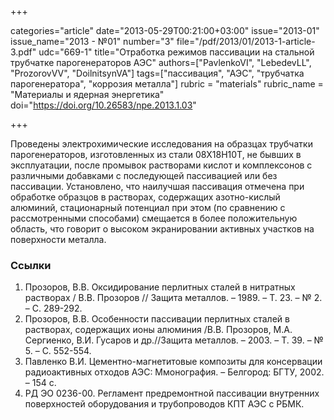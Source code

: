 +++

categories="article"
date="2013-05-29T00:21:00+03:00"
issue="2013-01"
issue_name="2013 - №01"
number="3"
file="/pdf/2013/01/2013-1-article-3.pdf"
udc="669-1"
title="Отработка режимов пассивации на стальной трубчатке парогенераторов АЭС"
authors=["PavlenkoVI", "LebedevLL", "ProzorovVV", "DoilnitsynVA"]
tags=["пассивация", "АЭС", "трубчатка парогенератора", "коррозия металла"]
rubric = "materials"
rubric_name = "Материалы и ядерная энергетика"
doi="https://doi.org/10.26583/npe.2013.1.03"

+++

Проведены электрохимические исследования на образцах трубчатки парогенераторов, изготовленных из стали 08Х18Н10Т, не бывших в эксплуатации, после промывок растворами кислот и комплексонов с различными добавками с последующей пассивацией или без пассивации. Установлено, что наилучшая пассивация отмечена при обработке образцов в растворах, содержащих азотно-кислый алюминий, стационарный потенциал при этом (по сравнению с рассмотренными способами) смещается в более положительную область, что говорит о высоком экранировании активных участков на поверхности металла.

### Ссылки

1. Прозоров, В.В. Оксидирование перлитных сталей в нитратных растворах / В.В. Прозоров // Защита металлов. – 1989. – Т. 23. – № 2. – С. 289-292.
2. Прозоров, В.В. Особенности пассивации перлитных сталей в растворах, содержащих ионы алюминия /В.В. Прозоров, М.А. Сергиенко, В.И. Гусаров и др.//Защита металлов. – 2003. – Т. 39. – № 5. – С. 552-554.
3. Павленко В.И. Цементно-магнетитовые композиты для консервации радиоактивных отходов АЭС: Ммонография. – Белгород: БГТУ, 2002. – 154 с.
4. РД ЭО 0236-00. Регламент предремонтной пассивации внутренних поверхностей оборудования и трубопроводов КПТ АЭС с РБМК.